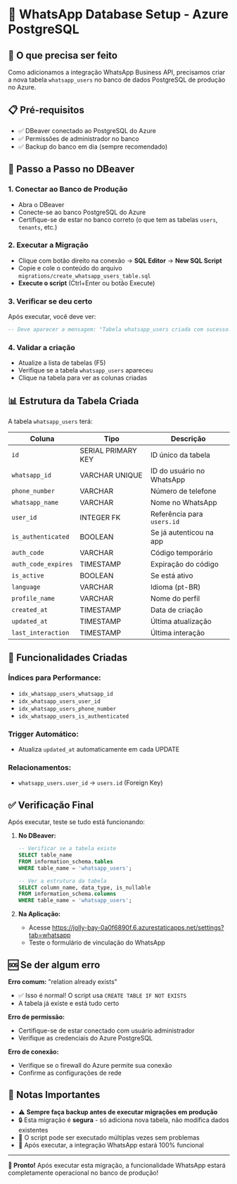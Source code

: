 # 📱 WhatsApp Database Setup - Azure PostgreSQL

## 🎯 O que precisa ser feito

Como adicionamos a integração WhatsApp Business API, precisamos criar a nova tabela `whatsapp_users` no banco de dados PostgreSQL de produção no Azure.

## 📋 Pré-requisitos

- ✅ DBeaver conectado ao PostgreSQL do Azure
- ✅ Permissões de administrador no banco
- ✅ Backup do banco em dia (sempre recomendado)

## 🚀 Passo a Passo no DBeaver

### 1. **Conectar ao Banco de Produção**
   - Abra o DBeaver
   - Conecte-se ao banco PostgreSQL do Azure
   - Certifique-se de estar no banco correto (o que tem as tabelas `users`, `tenants`, etc.)

### 2. **Executar a Migração**
   - Clique com botão direito na conexão → **SQL Editor** → **New SQL Script**
   - Copie e cole o conteúdo do arquivo `migrations/create_whatsapp_users_table.sql`
   - **Execute o script** (Ctrl+Enter ou botão Execute)

### 3. **Verificar se deu certo**
   Após executar, você deve ver:
   ```sql
   -- Deve aparecer a mensagem: "Tabela whatsapp_users criada com sucesso!"
   ```

### 4. **Validar a criação**
   - Atualize a lista de tabelas (F5)
   - Verifique se a tabela `whatsapp_users` apareceu
   - Clique na tabela para ver as colunas criadas

## 📊 Estrutura da Tabela Criada

A tabela `whatsapp_users` terá:

| Coluna | Tipo | Descrição |
|--------|------|-----------|
| `id` | SERIAL PRIMARY KEY | ID único da tabela |
| `whatsapp_id` | VARCHAR UNIQUE | ID do usuário no WhatsApp |
| `phone_number` | VARCHAR | Número de telefone |
| `whatsapp_name` | VARCHAR | Nome no WhatsApp |
| `user_id` | INTEGER FK | Referência para `users.id` |
| `is_authenticated` | BOOLEAN | Se já autenticou na app |
| `auth_code` | VARCHAR | Código temporário |
| `auth_code_expires` | TIMESTAMP | Expiração do código |
| `is_active` | BOOLEAN | Se está ativo |
| `language` | VARCHAR | Idioma (pt-BR) |
| `profile_name` | VARCHAR | Nome do perfil |
| `created_at` | TIMESTAMP | Data de criação |
| `updated_at` | TIMESTAMP | Última atualização |
| `last_interaction` | TIMESTAMP | Última interação |

## 🔧 Funcionalidades Criadas

### **Índices para Performance:**
- `idx_whatsapp_users_whatsapp_id`
- `idx_whatsapp_users_user_id` 
- `idx_whatsapp_users_phone_number`
- `idx_whatsapp_users_is_authenticated`

### **Trigger Automático:**
- Atualiza `updated_at` automaticamente em cada UPDATE

### **Relacionamentos:**
- `whatsapp_users.user_id` → `users.id` (Foreign Key)

## ✅ Verificação Final

Após executar, teste se tudo está funcionando:

1. **No DBeaver:**
   ```sql
   -- Verificar se a tabela existe
   SELECT table_name 
   FROM information_schema.tables 
   WHERE table_name = 'whatsapp_users';
   
   -- Ver a estrutura da tabela
   SELECT column_name, data_type, is_nullable 
   FROM information_schema.columns 
   WHERE table_name = 'whatsapp_users';
   ```

2. **Na Aplicação:**
   - Acesse https://jolly-bay-0a0f6890f.6.azurestaticapps.net/settings?tab=whatsapp
   - Teste o formulário de vinculação do WhatsApp

## 🆘 Se der algum erro

**Erro comum:** "relation already exists"
- ✅ Isso é normal! O script usa `CREATE TABLE IF NOT EXISTS`
- A tabela já existe e está tudo certo

**Erro de permissão:**
- Certifique-se de estar conectado com usuário administrador
- Verifique as credenciais do Azure PostgreSQL

**Erro de conexão:**
- Verifique se o firewall do Azure permite sua conexão
- Confirme as configurações de rede

## 📝 Notas Importantes

- ⚠️ **Sempre faça backup antes de executar migrações em produção**
- 🔒 Esta migração é **segura** - só adiciona nova tabela, não modifica dados existentes
- 🔄 O script pode ser executado múltiplas vezes sem problemas
- 🎯 Após executar, a integração WhatsApp estará 100% funcional

---

**🎉 Pronto!** Após executar esta migração, a funcionalidade WhatsApp estará completamente operacional no banco de produção! 